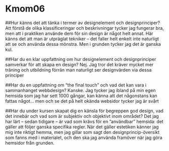 Kmom06
===============================

##Hur känns det att tänka i termer av designelement och designprinciper?
Att förstå de olika klassificeringar och beskrivningar tycker jag fungerar bra, men att i praktiken använde dem för sin design är något helt annat. Här känns det att man är utpräglat tekniker – det faller helt enkelt inte naturligt att se och använda dessa mönstra. Men i grunden tycker jag det är ganska kul.

##Har du en klar uppfattning om hur designelement och designprinciper samverkar för att skapa en design?
Nej. Jag tror det kräver mycket mer träning och utbildning förrän man naturligt ser designvärden via dessa principer

##Har du en uppfattning om “the final touch” och vad det kan vara i sammanhanget webbdesign?
Kanske. Jag tycker jag ibland på min egen hemsida som jag har sett 1000 gångar, kan känna att det någonstans kan fattas något… men och se det på helt okända websidor tycker jag är svårt

##Har du under kursen skapat dig en känsla för begreppen god design, vad det innebär och vad som är subjektiv och objektivt inom området?
Det jag har lärt – sedan tidigare – är vad som krävs för en ”användbar” hemsida: det gäller att följer ganska specifika regler. När det gäller estetiken känner jag mig inte riktigt hemma, men jag gillar som sagt den designprincip-översikt som fanns med i materialet, och den ska jag använda framöver när jag göra hemsidor från grunden.
